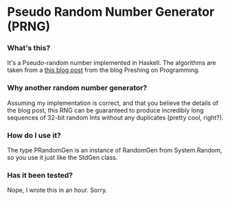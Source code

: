 # Pseudo Random Number Generator (PRNG)

### What's this?
It's a Pseudo-random number implemented in Haskell.  The algorithms are taken from a <a href="http://preshing.com/20121224/how-to-generate-a-sequence-of-unique-random-integers">this blog post</a> from the blog Preshing on Programming.

### Why another random number generator?
Assuming my implementation is correct, and that you believe the details of the blog post, this RNG can be guaranteed to produce incredibly long sequences of 32-bit random Ints without any duplicates (pretty cool, right?).

### How do I use it?
The type PRandomGen is an instance of RandomGen from System.Random, so you use it just like the StdGen class.

### Has it been tested?
Nope, I wrote this in an hour.  Sorry.
